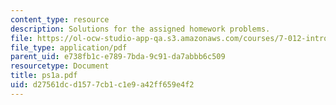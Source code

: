```yaml
---
content_type: resource
description: Solutions for the assigned homework problems.
file: https://ol-ocw-studio-app-qa.s3.amazonaws.com/courses/7-012-introduction-to-biology-fall-2004/d27561dcd1577cb1c1e9a42ff659e4f2_ps1a.pdf
file_type: application/pdf
parent_uid: e738fb1c-e789-7bda-9c91-da7abbb6c509
resourcetype: Document
title: ps1a.pdf
uid: d27561dc-d157-7cb1-c1e9-a42ff659e4f2
---
```

